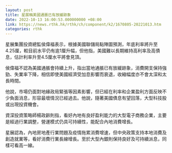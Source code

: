 ```yaml
---
layout: post
title: 星展稱美國通脹已有放緩跡象
date: 2022-10-13 16:00:53.000000000 +08:00
link: https://news.rthk.hk/rthk/ch/component/k2/1670805-20221013.htm
categories: rthk
---
```


星展集團投資總監侯偉福表示，根據美國聯儲局點陣圖預測，年底利率將升至4.25厘，較目前水平仍有逾1厘升幅，但他指，美國難以長期維持高利率及高債息，估計利率升至4.5厘水平將會見頂。

侯偉福不認為美國通脹會持續上升，指出當地通脹已有放緩跡象，消費開支保持強勁、失業率下降，相信即使美國經濟受加息影響而衰退，收縮幅度亦不會太深和太長時間。

他說，市場仍面對地緣政局緊張等因素影響，但已經在利率和企業盈利方面反映不少負面消息，形容最壞情況已經過去。他說，隨著美國債息有望回落，大型科技股或出現投資機會。

資深投資策略師楊政齡則指，看好內地有良好盈利能力的大型電子商務企業，主要是經過行業調整，營運模式仍具可持續性，能配合內地消費增長。

星展認為，內地房地產行業問題及疫情拖累消費增速，但中央政策支持本地消費及創造就業等，看好消費行業長線增長。至於大型內銀則保持良好及可持續派息，同樣可看高一線。
